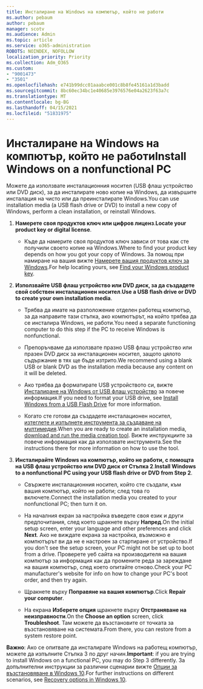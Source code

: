 ```yaml
---
title: Инсталиране на Windows на компютър, който не работи
ms.author: pebaum
author: pebaum
manager: scotv
ms.audience: Admin
ms.topic: article
ms.service: o365-administration
ROBOTS: NOINDEX, NOFOLLOW
localization_priority: Priority
ms.collection: Adm_O365
ms.custom:
- "9001473"
- "3501"
ms.openlocfilehash: e741b99dcc01aaabce001c8b8fe45161a1d3badd
ms.sourcegitcommit: 8bc60ec34bc1e40685e3976576e04a2623f63a7c
ms.translationtype: MT
ms.contentlocale: bg-BG
ms.lasthandoff: 04/15/2021
ms.locfileid: "51831975"
---
```

# <a name="install-windows-on-a-nonfunctional-pc"></a><span data-ttu-id="a3816-102">Инсталиране на Windows на компютър, който не работи</span><span class="sxs-lookup"><span data-stu-id="a3816-102">Install Windows on a nonfunctional PC</span></span>

<span data-ttu-id="a3816-103">Можете да използвате инсталационния носител (USB флаш устройство или DVD диск), за да инсталирате ново копие на Windows, да извършите инсталация на чисто или да преинсталирате Windows.</span><span class="sxs-lookup"><span data-stu-id="a3816-103">You can use installation media (a USB flash drive or DVD) to install a new copy of Windows, perform a clean installation, or reinstall Windows.</span></span>

1. <span data-ttu-id="a3816-104">**Намерете своя продуктов ключ или цифров лиценз**.</span><span class="sxs-lookup"><span data-stu-id="a3816-104">**Locate your product key or digital license**.</span></span>

    - <span data-ttu-id="a3816-105">Къде да намерите своя продуктов ключ зависи от това как сте получили своето копие на Windows.</span><span class="sxs-lookup"><span data-stu-id="a3816-105">Where to find your product key depends on how you got your copy of Windows.</span></span> <span data-ttu-id="a3816-106">За помощ при намиране на вашия вижте [Намерете вашия продуктов ключ за Windows](https://support.microsoft.com/help/10749/windows-10-find-product-key).</span><span class="sxs-lookup"><span data-stu-id="a3816-106">For help locating yours, see [Find your Windows product key](https://support.microsoft.com/help/10749/windows-10-find-product-key).</span></span> 

2. <span data-ttu-id="a3816-107">**Използвайте USB флаш устройство или DVD диск, за да създадете свой собствен инсталационен носител**.</span><span class="sxs-lookup"><span data-stu-id="a3816-107">**Use a USB flash drive or DVD to create your own installation media**.</span></span>

    - <span data-ttu-id="a3816-108">Трябва да имате на разположение отделен работещ компютър, за да направите тази стъпка, ако компютърът, на който трябва да се инсталира Windows, не работи.</span><span class="sxs-lookup"><span data-stu-id="a3816-108">You need a separate functioning computer to do this step if the PC to receive Windows is nonfunctional.</span></span>

    - <span data-ttu-id="a3816-109">Препоръчваме да използвате празно USB флаш устройство или празен DVD диск за инсталационен носител, защото цялото съдържание в тях ще бъде изтрито.</span><span class="sxs-lookup"><span data-stu-id="a3816-109">We recommend using a blank USB or blank DVD as the installation media because any content on it will be deleted.</span></span>

    - <span data-ttu-id="a3816-110">Ако трябва да форматирате USB устройството си, вижте [Инсталиране на Windows от USB флаш устройство](https://docs.microsoft.com/windows-hardware/manufacture/desktop/install-windows-from-a-usb-flash-drive) за повече информация.</span><span class="sxs-lookup"><span data-stu-id="a3816-110">If you need to format your USB drive, see [Install Windows from a USB Flash Drive](https://docs.microsoft.com/windows-hardware/manufacture/desktop/install-windows-from-a-usb-flash-drive) for more information.</span></span>

    - <span data-ttu-id="a3816-111">Когато сте готови да създадете инсталационен носител, [изтеглете и изпълнете инструмента за създаване на мултимедия](https://www.microsoft.com/software-download/windows10).</span><span class="sxs-lookup"><span data-stu-id="a3816-111">When you are ready to create an installation media, [download and run the media creation tool](https://www.microsoft.com/software-download/windows10).</span></span> <span data-ttu-id="a3816-112">Вижте инструкциите за повече информация как да използвате инструмента.</span><span class="sxs-lookup"><span data-stu-id="a3816-112">See the instructions there for more information on how to use the tool.</span></span>

3. <span data-ttu-id="a3816-113">**Инсталирайте Windows на компютър, който не работи, с помощта на USB флаш устройство или DVD диск от Стъпка 2**.</span><span class="sxs-lookup"><span data-stu-id="a3816-113">**Install Windows to a nonfunctional PC using your USB flash drive or DVD from Step 2**.</span></span>

    - <span data-ttu-id="a3816-114">Свържете инсталационния носител, който сте създали, към вашия компютър, който не работи; след това го включете.</span><span class="sxs-lookup"><span data-stu-id="a3816-114">Connect the installation media you created to your nonfunctional PC; then turn it on.</span></span>

    - <span data-ttu-id="a3816-115">На началния екран за настройка въведете своя език и други предпочитания, след което щракнете върху **Напред**.</span><span class="sxs-lookup"><span data-stu-id="a3816-115">On the initial setup screen, enter your language and other preferences and click **Next**.</span></span> <span data-ttu-id="a3816-116">Ако не виждате екрана за настройка, възможно е компютърът ви да не е настроен за стартиране от устройство.</span><span class="sxs-lookup"><span data-stu-id="a3816-116">If you don't see the setup screen, your PC might not be set up to boot from a drive.</span></span> <span data-ttu-id="a3816-117">Проверете уеб сайта на производителя на вашия компютър за информация как да промените реда за зареждане на вашия компютър, след което опитайте отново.</span><span class="sxs-lookup"><span data-stu-id="a3816-117">Check your PC manufacturer's website for info on how to change your PC's boot order, and then try again.</span></span>

    - <span data-ttu-id="a3816-118">Щракнете върху **Поправяне на вашия компютър**.</span><span class="sxs-lookup"><span data-stu-id="a3816-118">Click **Repair your computer**.</span></span>

    - <span data-ttu-id="a3816-119">На екрана **Изберете опция** щракнете върху **Отстраняване на неизправности**.</span><span class="sxs-lookup"><span data-stu-id="a3816-119">On the **Choose an option** screen, click **Troubleshoot**.</span></span> <span data-ttu-id="a3816-120">Там можете да възстановите от точката за възстановяване на системата.</span><span class="sxs-lookup"><span data-stu-id="a3816-120">From there, you can restore from a system restore point.</span></span>

<span data-ttu-id="a3816-121">**Важно**: Ако се опитвате да инсталирате Windows на работещ компютър, можете да изпълните Стъпка 3 по друг начин.</span><span class="sxs-lookup"><span data-stu-id="a3816-121">**Important**: if you are trying to install Windows on a functional PC, you may do Step 3 differently.</span></span> <span data-ttu-id="a3816-122">За допълнителни инструкции за различни сценарии вижте [Опции за възстановяване в Windows 10](https://support.microsoft.com/help/12415/windows-10-recovery-options).</span><span class="sxs-lookup"><span data-stu-id="a3816-122">For further instructions on different scenarios, see [Recovery options in Windows 10](https://support.microsoft.com/help/12415/windows-10-recovery-options).</span></span>
